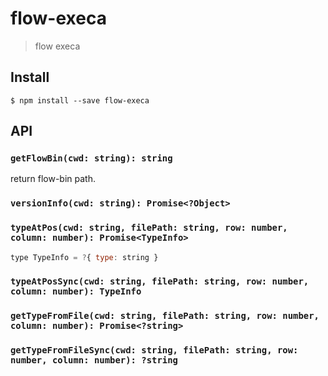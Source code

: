 # flow-execa

> flow execa


## Install

```
$ npm install --save flow-execa
```


## API

### `getFlowBin(cwd: string): string`

return flow-bin path.

### `versionInfo(cwd: string): Promise<?Object>`


### `typeAtPos(cwd: string, filePath: string, row: number, column: number): Promise<TypeInfo>`

```js
type TypeInfo = ?{ type: string }
```

### `typeAtPosSync(cwd: string, filePath: string, row: number, column: number): TypeInfo`


### `getTypeFromFile(cwd: string, filePath: string, row: number, column: number): Promise<?string>`


### `getTypeFromFileSync(cwd: string, filePath: string, row: number, column: number): ?string`
